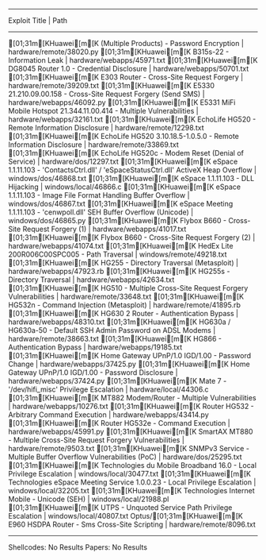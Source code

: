 -------------------------------------------------------------------------------------------------------------------------------------- ---------------------------------
 Exploit Title                                                                                                                        |  Path
-------------------------------------------------------------------------------------------------------------------------------------- ---------------------------------
[01;31m[KHuawei[m[K (Multiple Products) - Password Encryption                                                                                      | hardware/remote/38020.py
[01;31m[KHuawei[m[K B315s-22 - Information Leak                                                                                                    | hardware/webapps/45971.txt
[01;31m[KHuawei[m[K DG8045 Router 1.0 - Credential Disclosure                                                                                      | hardware/webapps/50701.txt
[01;31m[KHuawei[m[K E303 Router - Cross-Site Request Forgery                                                                                       | hardware/remote/39209.txt
[01;31m[KHuawei[m[K E5330 21.210.09.00.158 - Cross-Site Request Forgery (Send SMS)                                                                 | hardware/webapps/46092.py
[01;31m[KHuawei[m[K E5331 MiFi Mobile Hotspot 21.344.11.00.414 - Multiple Vulnerabilities                                                          | hardware/webapps/32161.txt
[01;31m[KHuawei[m[K EchoLife HG520 - Remote Information Disclosure                                                                                 | hardware/remote/12298.txt
[01;31m[KHuawei[m[K EchoLife HG520 3.10.18.5-1.0.5.0 - Remote Information Disclosure                                                               | hardware/remote/33869.txt
[01;31m[KHuawei[m[K EchoLife HG520c - Modem Reset (Denial of Service)                                                                              | hardware/dos/12297.txt
[01;31m[KHuawei[m[K eSpace 1.1.11.103 - 'ContactsCtrl.dll' / 'eSpaceStatusCtrl.dll' ActiveX Heap Overflow                                          | windows/dos/46868.txt
[01;31m[KHuawei[m[K eSpace 1.1.11.103 - DLL Hijacking                                                                                              | windows/local/46866.c
[01;31m[KHuawei[m[K eSpace 1.1.11.103 - Image File Format Handling Buffer Overflow                                                                 | windows/dos/46867.txt
[01;31m[KHuawei[m[K eSpace Meeting 1.1.11.103 - 'cenwpoll.dll' SEH Buffer Overflow (Unicode)                                                       | windows/dos/46865.py
[01;31m[KHuawei[m[K Flybox B660 - Cross-Site Request Forgery (1)                                                                                   | hardware/webapps/41017.txt
[01;31m[KHuawei[m[K Flybox B660 - Cross-Site Request Forgery (2)                                                                                   | hardware/webapps/41074.txt
[01;31m[KHuawei[m[K HedEx Lite 200R006C00SPC005 - Path Traversal                                                                                   | windows/remote/49218.txt
[01;31m[KHuawei[m[K HG255 - Directory Traversal (Metasploit)                                                                                       | hardware/webapps/47923.rb
[01;31m[KHuawei[m[K HG255s - Directory Traversal                                                                                                   | hardware/webapps/42634.txt
[01;31m[KHuawei[m[K HG510 - Multiple Cross-Site Request Forgery Vulnerabilities                                                                    | hardware/remote/33648.txt
[01;31m[KHuawei[m[K HG532n - Command Injection (Metasploit)                                                                                        | hardware/remote/41895.rb
[01;31m[KHuawei[m[K HG630 2 Router - Authentication Bypass                                                                                         | hardware/webapps/48310.txt
[01;31m[KHuawei[m[K HG630a / HG630a-50 - Default SSH Admin Password on ADSL Modems                                                                 | hardware/remote/38663.txt
[01;31m[KHuawei[m[K HG866 - Authentication Bypass                                                                                                  | hardware/webapps/19185.txt
[01;31m[KHuawei[m[K Home Gateway UPnP/1.0 IGD/1.00 - Password Change                                                                               | hardware/webapps/37425.py
[01;31m[KHuawei[m[K Home Gateway UPnP/1.0 IGD/1.00 - Password Disclosure                                                                           | hardware/webapps/37424.py
[01;31m[KHuawei[m[K Mate 7 - '/dev/hifi_misc' Privilege Escalation                                                                                 | hardware/local/44306.c
[01;31m[KHuawei[m[K MT882 Modem/Router - Multiple Vulnerabilities                                                                                  | hardware/webapps/10276.txt
[01;31m[KHuawei[m[K Router HG532 - Arbitrary Command Execution                                                                                     | hardware/webapps/43414.py
[01;31m[KHuawei[m[K Router HG532e - Command Execution                                                                                              | hardware/webapps/45991.py
[01;31m[KHuawei[m[K SmartAX MT880 - Multiple Cross-Site Request Forgery Vulnerabilities                                                            | hardware/remote/9503.txt
[01;31m[KHuawei[m[K SNMPv3 Service - Multiple Buffer Overflow Vulnerabilities (PoC)                                                                | hardware/dos/25295.txt
[01;31m[KHuawei[m[K Technologies du Mobile Broadband 16.0 - Local Privilege Escalation                                                             | windows/local/30477.txt
[01;31m[KHuawei[m[K Technologies eSpace Meeting Service 1.0.0.23 - Local Privilege Escalation                                                      | windows/local/32205.txt
[01;31m[KHuawei[m[K Technologies Internet Mobile - Unicode (SEH)                                                                                   | windows/local/21988.pl
[01;31m[KHuawei[m[K UTPS - Unquoted Service Path Privilege Escalation                                                                              | windows/local/40807.txt
Optus/[01;31m[KHuawei[m[K E960 HSDPA Router - Sms Cross-Site Scripting                                                                             | hardware/remote/8096.txt
-------------------------------------------------------------------------------------------------------------------------------------- ---------------------------------
Shellcodes: No Results
Papers: No Results
